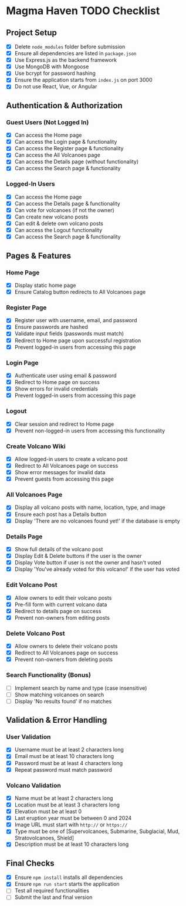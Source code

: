 # Magma Haven TODO Checklist

## Project Setup
- [x] Delete `node_modules` folder before submission
- [x] Ensure all dependencies are listed in `package.json`
- [x] Use Express.js as the backend framework
- [x] Use MongoDB with Mongoose
- [x] Use bcrypt for password hashing
- [x] Ensure the application starts from `index.js` on port 3000
- [x] Do not use React, Vue, or Angular

## Authentication & Authorization
### Guest Users (Not Logged In)
- [x] Can access the Home page
- [x] Can access the Login page & functionality
- [x] Can access the Register page & functionality
- [x] Can access the All Volcanoes page
- [x] Can access the Details page (without functionality)
- [x] Can access the Search page & functionality

### Logged-In Users
- [x] Can access the Home page
- [x] Can access the Details page & functionality
- [x] Can vote for volcanoes (if not the owner)
- [x] Can create new volcano posts
- [x] Can edit & delete own volcano posts
- [x] Can access the Logout functionality
- [x] Can access the Search page & functionality

## Pages & Features
### Home Page
- [x] Display static home page
- [x] Ensure Catalog button redirects to All Volcanoes page

### Register Page
- [x] Register user with username, email, and password
- [x] Ensure passwords are hashed
- [x] Validate input fields (passwords must match)
- [x] Redirect to Home page upon successful registration
- [x] Prevent logged-in users from accessing this page

### Login Page
- [x] Authenticate user using email & password
- [x] Redirect to Home page on success
- [x] Show errors for invalid credentials
- [x] Prevent logged-in users from accessing this page

### Logout
- [x] Clear session and redirect to Home page
- [x] Prevent non-logged-in users from accessing this functionality

### Create Volcano Wiki
- [x] Allow logged-in users to create a volcano post
- [x] Redirect to All Volcanoes page on success
- [x] Show error messages for invalid data
- [x] Prevent guests from accessing this page

### All Volcanoes Page
- [x] Display all volcano posts with name, location, type, and image
- [x] Ensure each post has a Details button
- [x] Display 'There are no volcanoes found yet!' if the database is empty

### Details Page
- [x] Show full details of the volcano post
- [x] Display Edit & Delete buttons if the user is the owner
- [x] Display Vote button if user is not the owner and hasn't voted
- [x] Display 'You've already voted for this volcano!' if the user has voted

### Edit Volcano Post
- [x] Allow owners to edit their volcano posts
- [x] Pre-fill form with current volcano data
- [x] Redirect to details page on success
- [x] Prevent non-owners from editing posts

### Delete Volcano Post
- [x] Allow owners to delete their volcano posts
- [x] Redirect to All Volcanoes page on success
- [x] Prevent non-owners from deleting posts

### Search Functionality (Bonus)
- [ ] Implement search by name and type (case insensitive)
- [ ] Show matching volcanoes on search
- [ ] Display 'No results found' if no matches

## Validation & Error Handling
### User Validation
- [x] Username must be at least 2 characters long
- [x] Email must be at least 10 characters long
- [x] Password must be at least 4 characters long
- [x] Repeat password must match password

### Volcano Validation
- [x] Name must be at least 2 characters long
- [x] Location must be at least 3 characters long
- [x] Elevation must be at least 0
- [x] Last eruption year must be between 0 and 2024
- [x] Image URL must start with `http://` or `https://`
- [x] Type must be one of [Supervolcanoes, Submarine, Subglacial, Mud, Stratovolcanoes, Shield]
- [x] Description must be at least 10 characters long

## Final Checks
- [x] Ensure `npm install` installs all dependencies
- [x] Ensure `npm run start` starts the application
- [ ] Test all required functionalities
- [ ] Submit the last and final version
